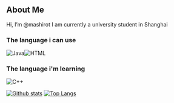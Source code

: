 ## About Me
Hi, I’m @mashirot
I am currently a university student in Shanghai

### The language i can use
![Java](https://img.shields.io/badge/Java-orange)![HTML](https://camo.githubusercontent.com/973ef79f4480abda619de36ae96f335e9f4167d330d827b14a86b31587762deb/68747470733a2f2f696d672e736869656c64732e696f2f62616467652f2d48544d4c352d4533344632363f7374796c653d706c6173746963266c6f676f3d68746d6c35266c6f676f436f6c6f723d7768697465)

### The language i'm learning
![C++](https://camo.githubusercontent.com/81570256e4171875a8d46b802eb4bebc7c6ca1ce798bbc408fff92a4a869fff4/68747470733a2f2f696d672e736869656c64732e696f2f62616467652f2d432b2b2d3030353939433f7374796c653d706c6173746963266c6f676f3d63)

<!---
mashirot/mashirot is a ✨ special ✨ repository because its `README.md` (this file) appears on your GitHub profile.
You can click the Preview link to take a look at your changes.
--->

[![Github stats](https://github-readme-stats.vercel.app/api?username=mashirot&show_icons=true&include_all_commits=true)](https://github.com/mashirot/github-readme-stats)
[![Top Langs](https://github-readme-stats.vercel.app/api/top-langs/?username=mashirot&layout=compact)](https://github.com/mashirot/github-readme-stats)
